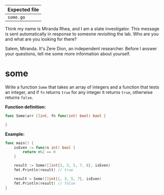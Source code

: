 | Expected file |
| ------------- |
| `some.go`     |

<p data-story-username="miranda_rh">Think my name is Miranda Rhea, and I am a state investigator. This message is sent automatically in response to someone revisiting the lab. Who are you and what are you looking for there?</p>

<p data-story-username="di0n">Salem, Miranda. It's Zere Dion, an independent researcher. Before I answer your questions, tell me some more information about yourself.</p>

# some

Write a function `Some` that takes an array of integers and a function that tests an integer, and if `fn` returns `true` for any integer it returns `true`, otherwise returns `false`.

**Function definition:**

```go
func Some(arr []int, fn func(int) bool) bool {

}
```

**Example:**

```go
func main() {
    isEven := func(n int) bool {
        return n%2 == 0
    }

    result := Some([]int{1, 3, 5, 7, 8}, isEven)
    fmt.Println(result) // true

    result = Some([]int{1, 3, 5, 7}, isEven)
    fmt.Println(result) // false
}
```
